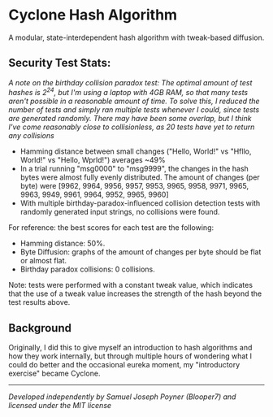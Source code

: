 # Cyclone Hash Algorithm
A modular, state-interdependent hash algorithm with tweak-based diffusion.

## Security Test Stats:
*A note on the birthday collision paradox test: The optimal amount of test hashes is 2<sup>24</sup>, but I'm using a laptop with 4GB RAM, so that many tests aren't possible in a reasonable amount of time. To solve this, I reduced the number of tests and simply ran multiple tests whenever I could, since tests are generated randomly. There may have been some overlap, but I think I've come reasonably close to collisionless, as 20 tests have yet to return any collisions*

- Hamming distance between small changes ("Hello, World!" vs "Hfllo, World!" vs "Hello, Wprld!") averages ~49%
- In a trial running "msg0000" to "msg9999", the changes in the hash bytes were almost fully evenly distributed. The amount of changes (per byte) were [9962, 9964, 9956, 9957, 9953, 9965, 9958, 9971, 9965, 9963, 9949, 9961, 9964, 9952, 9965, 9960]
- With multiple birthday-paradox-influenced collision detection tests with randomly generated input strings, no collisions were found.

For reference: the best scores for each test are the following:
- Hamming distance: 50%.
- Byte Diffusion: graphs of the amount of changes per byte should be flat or almost flat.
- Birthday paradox collisions: 0 collisions.

Note: tests were performed with a constant tweak value, which indicates that the use of a tweak value increases the strength of the hash beyond the test results above.

## Background
Originally, I did this to give myself an introduction to hash algorithms and how they work internally, but through multiple hours of wondering what I could do better and the occasional eureka moment, my "introductory exercise" became Cyclone.

---

*Developed independently by Samuel Joseph Poyner (Blooper7) and licensed under the MIT license*
